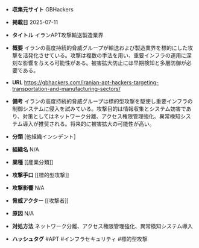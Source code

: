 - **収集元サイト**
GBHackers

- **掲載日**
2025-07-11

- **タイトル**
イランAPT攻撃輸送製造業界

- **概要**
イランの高度持続的脅威グループが輸送および製造業界を標的にした攻撃を活発化させている。攻撃は複数の手法を用い、重要インフラの運用に深刻な影響を与える可能性がある。被害拡大防止には早期検知と多層防御が必要である。

- **URL**
https://gbhackers.com/iranian-apt-hackers-targeting-transportation-and-manufacturing-sectors/

- **備考**
イランの高度持続的脅威グループは標的型攻撃を駆使し重要インフラの制御システムに侵入を試みている。攻撃目的は情報収集とシステム妨害であり、対策としてはネットワーク分離、アクセス権限管理強化、異常検知システム導入が推奨される。将来的に被害拡大の可能性が高い。

- **分類**
[他組織インシデント]

- **組織名**
N/A

- **業種**
[[産業分類]]

- **攻撃手口**
[[標的型攻撃]]

- **攻撃影響**
N/A

- **脅威アクター**
[[攻撃者]]

- **原因**
N/A

- **対処方法**
ネットワーク分離、アクセス権限管理強化、異常検知システム導入

- **ハッシュタグ**
#APT #インフラセキュリティ #標的型攻撃
